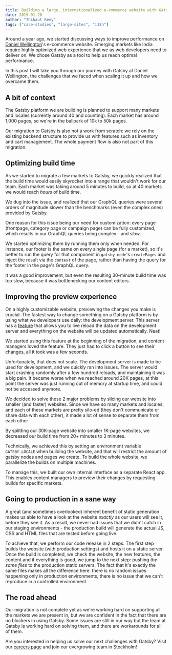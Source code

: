 ```yaml
---
title: Building a large, internationalized e-commerce website with Gatsby at Daniel Wellington
date: 2019-01-28
author: "Thibaut Remy"
tags: ["case-studies", "large-sites", "i18n"]
---
```


Around a year ago, we started discussing ways to improve performance on [Daniel Wellington](http://www.danielwellington.com)'s e-commerce website. Emerging markets like India require highly optimized web experience that we as web developers need to deliver on. We chose Gatsby as a tool to help us reach optimal performance.

In this post I will take you through our journey with Gatsby at Daniel Wellington, the challenges that we faced when scaling it up and how we overcame them.

## A bit of context

The Gatsby platform we are building is planned to support many markets and locales (currently around 40 and counting). Each market has around 1,000 pages, so we're in the ballpark of 10k to 50k pages.

Our migration to Gatsby is also not a work from scratch: we rely on the existing backend structure to provide us with features such as inventory and cart management. The whole payment flow is also not part of this migration.

## Optimizing build time

As we started to migrate a few markets to Gatsby, we quickly realized that the build time would easily skyrocket into a range that wouldn't work for our team. Each market was taking around 5 minutes to build, so at 40 markets we would reach _hours_ of build time.

We dug into the issue, and realized that our GraphQL queries were several orders of magnitude slower than the benchmarks (even the complex ones) provided by Gatsby.

One reason for this issue being our need for customization: every page (frontpage, category page or campaign page) can be fully customized, which results in our GraphQL queries being complex - and _slow_.

We started optimizing them by running them only when needed. For instance, our footer is the same on every single page (for a market), so it's better to run the query for that component in `gatsby-node`'s `createPages` and inject the result via the `context` of the page, rather than having the query for the footer in the page's GraphQL query.

It was a good improvement, but even the resulting 30-minute build time was too slow, because it was bottlenecking our content editors.

## Improving the preview experience

On a highly customizable website, previewing the changes you make is crucial. The fastest way to change something on a Gatsby platform is by using what we developers use daily: the development server. This server has a [feature](/docs/environment-variables/#reserved-environment-variables) that allows you to live reload the data on the development server and everything on the website will be updated automatically. Neat!

We started using this feature at the beginning of the migration, and content managers loved the feature. They just had to click a button to see their changes, all it took was a few seconds.

Unfortunately, that does not scale. The development server is made to be used for development, and we quickly ran into issues. The server would start crashing randomly after a few hundred reloads, and maintaining it was a big pain. It became worse when we reached around 20K pages, at this point the server was just running out of memory at startup time, and could not be accessed anymore.

We decided to solve these 2 major problems by slicing our website into smaller (and faster) websites. Since we have so many markets and locales, and each of these markets are pretty silo-ed (they don't communicate or share data with each other), it made a lot of sense to separate them from each other

<Pullquote>
  By splitting our 30K-page website into smaller 1K-page websites, we decreased
  our build time from 20+ minutes to 3 minutes.
</Pullquote>

Technically, we achieved this by setting an environment variable `GATSBY_LOCALE` when building the website, and that will restrict the amount of gatsby nodes and pages we create. To build the whole website, we parallelize the builds on multiple machines.

To manage this, we built our own internal interface as a separate React app. This enables content managers to preview their changes by requesting builds for specific markets.

## Going to production in a sane way

A great (and sometimes overlooked) inherent benefit of static generation makes us able to have a look at the website _exactly_ as our users will see it, before they see it. As a result, we never had issues that we didn't catch in our staging environments - the production build will generate the actual JS, CSS and HTML files that are tested before going live.

To achieve that, we perform our code release in 2 steps. The first step builds the website (with production settings) and hosts it on a static server. Once the build is completed, we check the website, the new features, the content and if everything is good, we jump to the next step: pushing _the same files_ to the production static servers. The fact that it's exactly the same files makes all the difference here: there is no random issues happening only in production environments, there is no issue that we can't reproduce in a controlled environment.

## The road ahead

Our migration is not complete yet as we're working hard on supporting all the markets we are present in, but we are confident in the fact that there are no blockers in using Gatsby. Some issues are still in our way but the team at Gatsby is working hard on solving them, and there are workarounds for all of them.

Are you interested in helping us solve our next challenges with Gatsby? Visit our [careers page](https://careers.danielwellington.com) and join our evergrowing team in Stockholm!
